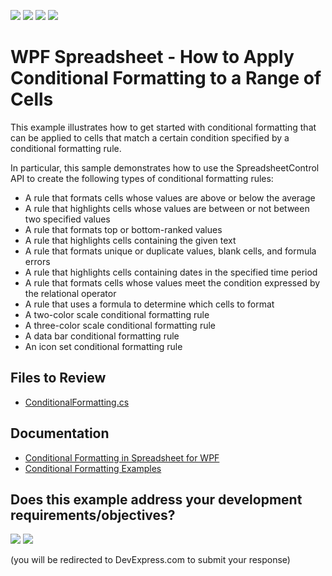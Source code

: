 <!-- default badges list -->
![](https://img.shields.io/endpoint?url=https://codecentral.devexpress.com/api/v1/VersionRange/128612601/24.2.1%2B)
[![](https://img.shields.io/badge/Open_in_DevExpress_Support_Center-FF7200?style=flat-square&logo=DevExpress&logoColor=white)](https://supportcenter.devexpress.com/ticket/details/E4968)
[![](https://img.shields.io/badge/📖_How_to_use_DevExpress_Examples-e9f6fc?style=flat-square)](https://docs.devexpress.com/GeneralInformation/403183)
[![](https://img.shields.io/badge/💬_Leave_Feedback-feecdd?style=flat-square)](#does-this-example-address-your-development-requirementsobjectives)
<!-- default badges end -->

# WPF Spreadsheet - How to Apply Conditional Formatting to a Range of Cells

This example illustrates how to get started with conditional formatting that can be applied to cells that match a certain condition specified by a conditional formatting rule.</p><p>In particular, this sample demonstrates how to use the SpreadsheetControl API to create the following types of conditional formatting rules:
* A rule that formats cells whose values are above or below the average
* A rule that highlights cells whose values are between or not between two specified values
* A rule that formats top or bottom-ranked values
* A rule that highlights cells containing the given text
* A rule that formats unique or duplicate values, blank cells, and formula errors
* A rule that highlights cells containing dates in the specified time period
* A rule that formats cells whose values meet the condition expressed by the relational operator
* A rule that uses a formula to determine which cells to format
* A two-color scale conditional formatting rule
* A three-color scale conditional formatting rule
* A data bar conditional formatting rule
* An icon set conditional formatting rule

## Files to Review

* [ConditionalFormatting.cs](./CS/ConditionalFormatting_WPF_Examples/SpreadsheetActions/ConditionalFormatting.cs)

## Documentation

* [Conditional Formatting in Spreadsheet for WPF](https://docs.devexpress.com/WPF/16302/controls-and-libraries/spreadsheet/data-presentation/conditional-formatting)
* [Conditional Formatting Examples](https://docs.devexpress.com/WPF/16366/controls-and-libraries/spreadsheet/examples/conditional-formatting)


<!-- feedback -->
## Does this example address your development requirements/objectives?

[<img src="https://www.devexpress.com/support/examples/i/yes-button.svg"/>](https://www.devexpress.com/support/examples/survey.xml?utm_source=github&utm_campaign=wpf-spreadsheet-how-to-apply-conditional-formatting-to-a-range-of-cells&~~~was_helpful=yes) [<img src="https://www.devexpress.com/support/examples/i/no-button.svg"/>](https://www.devexpress.com/support/examples/survey.xml?utm_source=github&utm_campaign=wpf-spreadsheet-how-to-apply-conditional-formatting-to-a-range-of-cells&~~~was_helpful=no)

(you will be redirected to DevExpress.com to submit your response)
<!-- feedback end -->
